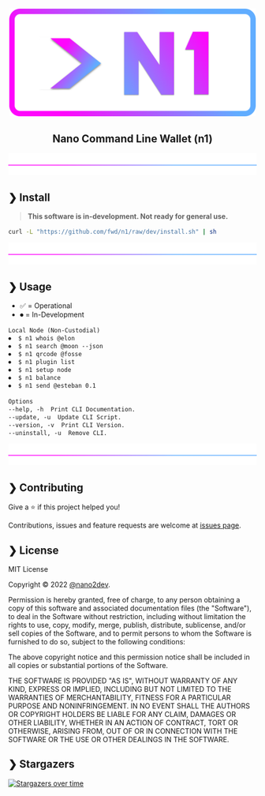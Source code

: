 <p align="center">
  <img src="https://github.com/fwd/n1/raw/master/.github/banner.png" alt="Prompts" width="500" />
</p>

<h2 align="center">Nano Command Line Wallet (n1)</h2>

![line](https://github.com/fwd/n1/raw/master/.github/line.png)

## ❯ Install

> **This software is in-development. Not ready for general use.**

```bash
curl -L "https://github.com/fwd/n1/raw/dev/install.sh" | sh
```

![line](https://github.com/fwd/n1/raw/master/.github/line.png)

## ❯ Usage

- ✅ = Operational
- ⏺ = In-Development

```
Local Node (Non-Custodial)
⏺  $ n1 whois @elon
⏺  $ n1 search @moon --json
⏺  $ n1 qrcode @fosse
⏺  $ n1 plugin list
⏺  $ n1 setup node
⏺  $ n1 balance
⏺  $ n1 send @esteban 0.1

Options
--help, -h  Print CLI Documentation.
--update, -u  Update CLI Script.
--version, -v  Print CLI Version.
--uninstall, -u  Remove CLI.
```

![line](https://github.com/fwd/n1/raw/master/.github/line.png)

## ❯ Contributing

Give a ⭐️ if this project helped you!

Contributions, issues and feature requests are welcome at [issues page](https://github.com/fwd/n1/issues).

## ❯ License

MIT License

Copyright © 2022 [@nano2dev](https://twitter.com/nano2dev).

Permission is hereby granted, free of charge, to any person obtaining a copy
of this software and associated documentation files (the "Software"), to deal
in the Software without restriction, including without limitation the rights
to use, copy, modify, merge, publish, distribute, sublicense, and/or sell
copies of the Software, and to permit persons to whom the Software is
furnished to do so, subject to the following conditions:

The above copyright notice and this permission notice shall be included in all
copies or substantial portions of the Software.

THE SOFTWARE IS PROVIDED "AS IS", WITHOUT WARRANTY OF ANY KIND, EXPRESS OR
IMPLIED, INCLUDING BUT NOT LIMITED TO THE WARRANTIES OF MERCHANTABILITY,
FITNESS FOR A PARTICULAR PURPOSE AND NONINFRINGEMENT. IN NO EVENT SHALL THE
AUTHORS OR COPYRIGHT HOLDERS BE LIABLE FOR ANY CLAIM, DAMAGES OR OTHER
LIABILITY, WHETHER IN AN ACTION OF CONTRACT, TORT OR OTHERWISE, ARISING FROM,
OUT OF OR IN CONNECTION WITH THE SOFTWARE OR THE USE OR OTHER DEALINGS IN THE
SOFTWARE.

## ❯ Stargazers

[![Stargazers over time](https://starchart.cc/fwd/n1.svg)](https://github.com/fwd/n1)
